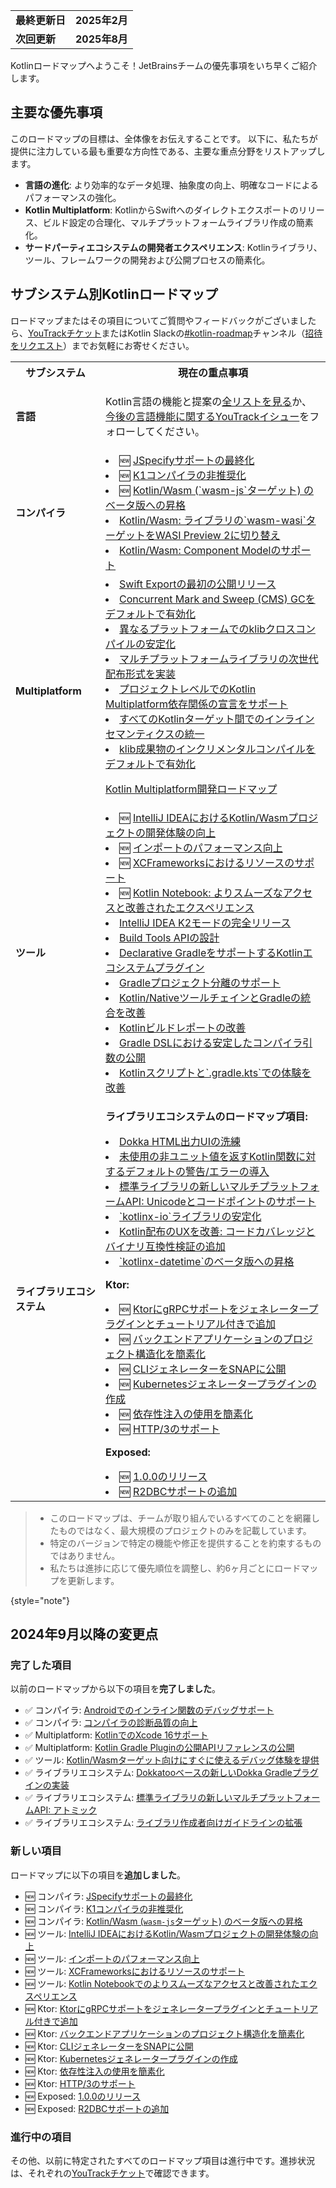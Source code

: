 [//]: # (title: Kotlinロードマップ)

<table>
    <tr>
        <td><strong>最終更新日</strong></td>
        <td><strong>2025年2月</strong></td>
    </tr>
    <tr>
        <td><strong>次回更新</strong></td>
        <td><strong>2025年8月</strong></td>
    </tr>
</table>

Kotlinロードマップへようこそ！JetBrainsチームの優先事項をいち早くご紹介します。

## 主要な優先事項

このロードマップの目標は、全体像をお伝えすることです。
以下に、私たちが提供に注力している最も重要な方向性である、主要な重点分野をリストアップします。

*   **言語の進化**: より効率的なデータ処理、抽象度の向上、明確なコードによるパフォーマンスの強化。
*   **Kotlin Multiplatform**: KotlinからSwiftへのダイレクトエクスポートのリリース、ビルド設定の合理化、マルチプラットフォームライブラリ作成の簡素化。
*   **サードパーティエコシステムの開発者エクスペリエンス**: Kotlinライブラリ、ツール、フレームワークの開発および公開プロセスの簡素化。

## サブシステム別Kotlinロードマップ

<!-- To view the biggest projects we're working on, see the [Roadmap details](#roadmap-details) table. -->

ロードマップまたはその項目についてご質問やフィードバックがございましたら、[YouTrackチケット](https://youtrack.jetbrains.com/issues?q=project:%20KT,%20KTIJ%20tag:%20%7BRoadmap%20Item%7D%20%23Unresolved%20)またはKotlin Slackの[#kotlin-roadmap](https://kotlinlang.slack.com/archives/C01AAJSG3V4)チャンネル（[招待をリクエスト](https://surveys.jetbrains.com/s3/kotlin-slack-sign-up)）までお気軽にお寄せください。

<!-- ### YouTrack board
Visit the [roadmap board in our issue tracker YouTrack](https://youtrack.jetbrains.com/agiles/153-1251/current) ![YouTrack](youtrack-logo.png){width=30}{type="joined"}
-->

<table>
    <tr>
        <th>サブシステム</th>
        <th>現在の重点事項</th>
    </tr>
    <tr id="language">
        <td><strong>言語</strong></td>
        <td>
            <p>Kotlin言語の機能と提案の<a href="kotlin-language-features-and-proposals.md">全リストを見る</a>か、<a href="https://youtrack.jetbrains.com/issue/KT-54620">今後の言語機能に関するYouTrackイシュー</a>をフォローしてください。</p>
        </td>
    </tr>
    <tr id="compiler">
        <td><strong>コンパイラ</strong></td>
        <td>
            <list>
                <li>🆕 <a href="https://youtrack.jetbrains.com/issue/KT-75371">JSpecifyサポートの最終化</a></li>
                <li>🆕 <a href="https://youtrack.jetbrains.com/issue/KT-75372">K1コンパイラの非推奨化</a></li>
                <li>🆕 <a href="https://youtrack.jetbrains.com/issue/KT-75370">Kotlin/Wasm (`wasm-js`ターゲット) のベータ版への昇格</a></li>
                <li><a href="https://youtrack.jetbrains.com/issue/KT-64568" target="_blank">Kotlin/Wasm: ライブラリの`wasm-wasi`ターゲットをWASI Preview 2に切り替え</a></li>
                <li><a href="https://youtrack.jetbrains.com/issue/KT-64569" target="_blank">Kotlin/Wasm: Component Modelのサポート</a></li>
            </list>
        </td>
    </tr>
    <tr id="multiplatform">
        <td><strong>Multiplatform</strong></td>
        <td>
            <list>
                <li><a href="https://youtrack.jetbrains.com/issue/KT-64572">Swift Exportの最初の公開リリース</a></li>
                <li><a href="https://youtrack.jetbrains.com/issue/KT-71278">Concurrent Mark and Sweep (CMS) GCをデフォルトで有効化</a></li>
                <li><a href="https://youtrack.jetbrains.com/issue/KT-71290">異なるプラットフォームでのklibクロスコンパイルの安定化</a></li> 
                <li><a href="https://youtrack.jetbrains.com/issue/KT-71281">マルチプラットフォームライブラリの次世代配布形式を実装</a></li>
                <li><a href="https://youtrack.jetbrains.com/issue/KT-71289">プロジェクトレベルでのKotlin Multiplatform依存関係の宣言をサポート</a></li>
                <li><a href="https://youtrack.jetbrains.com/issue/KT-64570" target="_blank">すべてのKotlinターゲット間でのインラインセマンティクスの統一</a></li>
                <li><a href="https://youtrack.jetbrains.com/issue/KT-71279" target="_blank">klib成果物のインクリメンタルコンパイルをデフォルトで有効化</a></li>
            </list>
            <tip><p><a href="https://www.jetbrains.com/help/kotlin-multiplatform-dev/kotlin-multiplatform-roadmap.html" target="_blank">Kotlin Multiplatform開発ロードマップ</a></p></tip>
         </td>
    </tr>
    <tr id="tooling">
        <td><strong>ツール</strong></td>
        <td>
            <list>
                <li>🆕 <a href="https://youtrack.jetbrains.com/issue/KT-75374" target="_blank">IntelliJ IDEAにおけるKotlin/Wasmプロジェクトの開発体験の向上</a></li>
                <li>🆕 <a href="https://youtrack.jetbrains.com/issue/KT-75376" target="_blank">インポートのパフォーマンス向上</a></li>
                <li>🆕 <a href="https://youtrack.jetbrains.com/issue/KT-75377" target="_blank">XCFrameworksにおけるリソースのサポート</a></li>
                <li>🆕 <a href="https://youtrack.jetbrains.com/issue/KTNB-898" target="_blank">Kotlin Notebook: よりスムーズなアクセスと改善されたエクスペリエンス</a></li>
                <li><a href="https://youtrack.jetbrains.com/issue/KTIJ-31316" target="_blank">IntelliJ IDEA K2モードの完全リリース</a></li>
                <li><a href="https://youtrack.jetbrains.com/issue/KT-71286" target="_blank">Build Tools APIの設計</a></li>
                <li><a href="https://youtrack.jetbrains.com/issue/KT-71292" target="_blank">Declarative GradleをサポートするKotlinエコシステムプラグイン</a></li>
                <li><a href="https://youtrack.jetbrains.com/issue/KT-54105" target="_blank">Gradleプロジェクト分離のサポート</a></li>
                <li><a href="https://youtrack.jetbrains.com/issue/KT-64577" target="_blank">Kotlin/NativeツールチェインとGradleの統合を改善</a></li>
                <li><a href="https://youtrack.jetbrains.com/issue/KT-60279" target="_blank">Kotlinビルドレポートの改善</a></li>
                <li><a href="https://youtrack.jetbrains.com/issue/KT-55515" target="_blank">Gradle DSLにおける安定したコンパイラ引数の公開</a></li>
                <li><a href="https://youtrack.jetbrains.com/issue/KT-49511" target="_blank">Kotlinスクリプトと`.gradle.kts`での体験を改善</a></li>
            </list>
         </td>
    </tr>
    <tr id="library-ecosystem">
        <td><strong>ライブラリエコシステム</strong></td>
        <td>
            <p><b>ライブラリエコシステムのロードマップ項目:</b></p>
            <list>
                <li><a href="https://youtrack.jetbrains.com/issue/KT-71295" target="_blank">Dokka HTML出力UIの洗練</a></li>
                <li><a href="https://youtrack.jetbrains.com/issue/KT-12719" target="_blank">未使用の非ユニット値を返すKotlin関数に対するデフォルトの警告/エラーの導入</a></li>
                <li><a href="https://youtrack.jetbrains.com/issue/KT-71298" target="_blank">標準ライブラリの新しいマルチプラットフォームAPI: Unicodeとコードポイントのサポート</a></li>
                <li><a href="https://youtrack.jetbrains.com/issue/KT-71300" target="_blank">`kotlinx-io`ライブラリの安定化</a></li>
                <li><a href="https://youtrack.jetbrains.com/issue/KT-71297" target="_blank">Kotlin配布のUXを改善: コードカバレッジとバイナリ互換性検証の追加</a></li>
                <li><a href="https://youtrack.jetbrains.com/issue/KT-64578" target="_blank">`kotlinx-datetime`のベータ版への昇格</a></li>
            </list>
            <p><b>Ktor:</b></p>
            <list>
                <li>🆕 <a href="https://youtrack.jetbrains.com/issue/KTOR-1501">KtorにgRPCサポートをジェネレータープラグインとチュートリアル付きで追加</a></li>
                <li>🆕 <a href="https://youtrack.jetbrains.com/issue/KTOR-7158">バックエンドアプリケーションのプロジェクト構造化を簡素化</a></li>
                <li>🆕 <a href="https://youtrack.jetbrains.com/issue/KTOR-3937">CLIジェネレーターをSNAPに公開</a></li>
                <li>🆕 <a href="https://youtrack.jetbrains.com/issue/KTOR-6026">Kubernetesジェネレータープラグインの作成</a></li>
                <li>🆕 <a href="https://youtrack.jetbrains.com/issue/KTOR-6621">依存性注入の使用を簡素化</a></li>
                <li>🆕 <a href="https://youtrack.jetbrains.com/issue/KTOR-7938">HTTP/3のサポート</a></li>
            </list>
            <p><b>Exposed:</b></p>
            <list>
                <li>🆕 <a href="https://youtrack.jetbrains.com/issue/EXPOSED-444">1.0.0のリリース</a></li>
                <li>🆕 <a href="https://youtrack.jetbrains.com/issue/EXPOSED-74">R2DBCサポートの追加</a></li>
            </list>
         </td>
    </tr>
</table>

> * このロードマップは、チームが取り組んでいるすべてのことを網羅したものではなく、最大規模のプロジェクトのみを記載しています。
> * 特定のバージョンで特定の機能や修正を提供することを約束するものではありません。
> * 私たちは進捗に応じて優先順位を調整し、約6ヶ月ごとにロードマップを更新します。
> 
{style="note"}

## 2024年9月以降の変更点

### 完了した項目

以前のロードマップから以下の項目を**完了しました**。

*   ✅ コンパイラ: [Androidでのインライン関数のデバッグサポート](https://youtrack.jetbrains.com/issue/KT-60276)
*   ✅ コンパイラ: [コンパイラの診断品質の向上](https://youtrack.jetbrains.com/issue/KT-71275)
*   ✅ Multiplatform: [KotlinでのXcode 16サポート](https://youtrack.jetbrains.com/issue/KT-71287)
*   ✅ Multiplatform: [Kotlin Gradle Pluginの公開APIリファレンスの公開](https://youtrack.jetbrains.com/issue/KT-71288)
*   ✅ ツール: [Kotlin/Wasmターゲット向けにすぐに使えるデバッグ体験を提供](https://youtrack.jetbrains.com/issue/KT-71276)
*   ✅ ライブラリエコシステム: [Dokkatooベースの新しいDokka Gradleプラグインの実装](https://youtrack.jetbrains.com/issue/KT-71293)
*   ✅ ライブラリエコシステム: [標準ライブラリの新しいマルチプラットフォームAPI: アトミック](https://youtrack.jetbrains.com/issue/KT-62423)
*   ✅ ライブラリエコシステム: [ライブラリ作成者向けガイドラインの拡張](https://youtrack.jetbrains.com/issue/KT-71299)

### 新しい項目

ロードマップに以下の項目を**追加しました**。

*   🆕 コンパイラ: [JSpecifyサポートの最終化](https://youtrack.jetbrains.com/issue/KT-75371)
*   🆕 コンパイラ: [K1コンパイラの非推奨化](https://youtrack.jetbrains.com/issue/KT-75372)
*   🆕 コンパイラ: [Kotlin/Wasm (`wasm-js`ターゲット) のベータ版への昇格](https://youtrack.jetbrains.com/issue/KT-75370)
*   🆕 ツール: [IntelliJ IDEAにおけるKotlin/Wasmプロジェクトの開発体験の向上](https://youtrack.jetbrains.com/issue/KT-75374)
*   🆕 ツール: [インポートのパフォーマンス向上](https://youtrack.jetbrains.com/issue/KT-75376)
*   🆕 ツール: [XCFrameworksにおけるリソースのサポート](https://youtrack.jetbrains.com/issue/KT-75377)
*   🆕 ツール: [Kotlin Notebookでのよりスムーズなアクセスと改善されたエクスペリエンス](https://youtrack.jetbrains.com/issue/KTNB-898)
*   🆕 Ktor: [KtorにgRPCサポートをジェネレータープラグインとチュートリアル付きで追加](https://youtrack.jetbrains.com/issue/KTOR-1501)
*   🆕 Ktor: [バックエンドアプリケーションのプロジェクト構造化を簡素化](https://youtrack.jetbrains.com/issue/KTOR-7158)
*   🆕 Ktor: [CLIジェネレーターをSNAPに公開](https://youtrack.jetbrains.com/issue/KTOR-3937)
*   🆕 Ktor: [Kubernetesジェネレータープラグインの作成](https://youtrack.jetbrains.com/issue/KTOR-6026)
*   🆕 Ktor: [依存性注入の使用を簡素化](https://youtrack.jetbrains.com/issue/KTOR-6621)
*   🆕 Ktor: [HTTP/3のサポート](https://youtrack.jetbrains.com/issue/KTOR-7938)
*   🆕 Exposed: [1.0.0のリリース](https://youtrack.jetbrains.com/issue/EXPOSED-444)
*   🆕 Exposed: [R2DBCサポートの追加](https://youtrack.jetbrains.com/issue/EXPOSED-74)

<!--
### Removed items

We've **removed** the following items from the roadmap:

* ❌ Compiler: [Improve the quality of compiler diagnostics](https://youtrack.jetbrains.com/issue/KT-71275)

> Some items were removed from the roadmap but not dropped completely. In some cases, we've merged previous roadmap items
> with the current ones.
>
{style="note"}
-->

### 進行中の項目

その他、以前に特定されたすべてのロードマップ項目は進行中です。進捗状況は、それぞれの[YouTrackチケット](https://youtrack.jetbrains.com/issues?q=project:%20KT,%20KTIJ%20tag:%20%7BRoadmap%20Item%7D%20%23Unresolved%20)で確認できます。